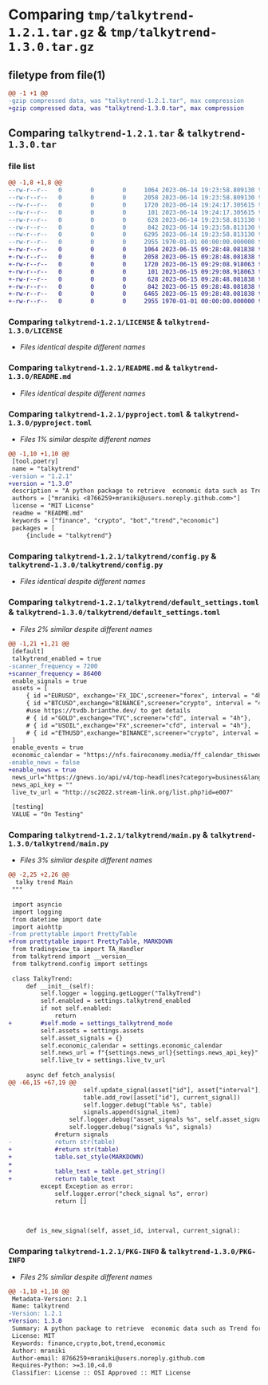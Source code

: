 # Comparing `tmp/talkytrend-1.2.1.tar.gz` & `tmp/talkytrend-1.3.0.tar.gz`

## filetype from file(1)

```diff
@@ -1 +1 @@
-gzip compressed data, was "talkytrend-1.2.1.tar", max compression
+gzip compressed data, was "talkytrend-1.3.0.tar", max compression
```

## Comparing `talkytrend-1.2.1.tar` & `talkytrend-1.3.0.tar`

### file list

```diff
@@ -1,8 +1,8 @@
--rw-r--r--   0        0        0     1064 2023-06-14 19:23:58.809130 talkytrend-1.2.1/LICENSE
--rw-r--r--   0        0        0     2058 2023-06-14 19:23:58.809130 talkytrend-1.2.1/README.md
--rw-r--r--   0        0        0     1720 2023-06-14 19:24:17.305615 talkytrend-1.2.1/pyproject.toml
--rw-r--r--   0        0        0      101 2023-06-14 19:24:17.305615 talkytrend-1.2.1/talkytrend/__init__.py
--rw-r--r--   0        0        0      628 2023-06-14 19:23:58.813130 talkytrend-1.2.1/talkytrend/config.py
--rw-r--r--   0        0        0      842 2023-06-14 19:23:58.813130 talkytrend-1.2.1/talkytrend/default_settings.toml
--rw-r--r--   0        0        0     6295 2023-06-14 19:23:58.813130 talkytrend-1.2.1/talkytrend/main.py
--rw-r--r--   0        0        0     2955 1970-01-01 00:00:00.000000 talkytrend-1.2.1/PKG-INFO
+-rw-r--r--   0        0        0     1064 2023-06-15 09:28:48.081838 talkytrend-1.3.0/LICENSE
+-rw-r--r--   0        0        0     2058 2023-06-15 09:28:48.081838 talkytrend-1.3.0/README.md
+-rw-r--r--   0        0        0     1720 2023-06-15 09:29:08.918063 talkytrend-1.3.0/pyproject.toml
+-rw-r--r--   0        0        0      101 2023-06-15 09:29:08.918063 talkytrend-1.3.0/talkytrend/__init__.py
+-rw-r--r--   0        0        0      628 2023-06-15 09:28:48.081838 talkytrend-1.3.0/talkytrend/config.py
+-rw-r--r--   0        0        0      842 2023-06-15 09:28:48.081838 talkytrend-1.3.0/talkytrend/default_settings.toml
+-rw-r--r--   0        0        0     6465 2023-06-15 09:28:48.081838 talkytrend-1.3.0/talkytrend/main.py
+-rw-r--r--   0        0        0     2955 1970-01-01 00:00:00.000000 talkytrend-1.3.0/PKG-INFO
```

### Comparing `talkytrend-1.2.1/LICENSE` & `talkytrend-1.3.0/LICENSE`

 * *Files identical despite different names*

### Comparing `talkytrend-1.2.1/README.md` & `talkytrend-1.3.0/README.md`

 * *Files identical despite different names*

### Comparing `talkytrend-1.2.1/pyproject.toml` & `talkytrend-1.3.0/pyproject.toml`

 * *Files 1% similar despite different names*

```diff
@@ -1,10 +1,10 @@
 [tool.poetry]
 name = "talkytrend"
-version = "1.2.1"
+version = "1.3.0"
 description = "A python package to retrieve  economic data such as Trend for any financial symbol."
 authors = ["mraniki <8766259+mraniki@users.noreply.github.com>"]
 license = "MIT License"
 readme = "README.md"
 keywords = ["finance", "crypto", "bot","trend","economic"]
 packages = [
     {include = "talkytrend"}
```

### Comparing `talkytrend-1.2.1/talkytrend/config.py` & `talkytrend-1.3.0/talkytrend/config.py`

 * *Files identical despite different names*

### Comparing `talkytrend-1.2.1/talkytrend/default_settings.toml` & `talkytrend-1.3.0/talkytrend/default_settings.toml`

 * *Files 2% similar despite different names*

```diff
@@ -1,21 +1,21 @@
 [default]
 talkytrend_enabled = true
-scanner_frequency = 7200
+scanner_frequency = 86400
 enable_signals = true
 assets = [
     { id ="EURUSD", exchange='FX_IDC',screener="forex", interval = "4h" },
     { id ="BTCUSD",exchange="BINANCE",screener="crypto", interval = "4h"},
     #use https://tvdb.brianthe.dev/ to get details
     # { id ="GOLD",exchange="TVC",screener="cfd", interval = "4h"},
     # { id ="USOIL",exchange="FX",screener="cfd", interval = "4h"},
     # { id ="ETHUSD",exchange="BINANCE",screener="crypto", interval = "4h"},
 ]
 enable_events = true
 economic_calendar = "https://nfs.faireconomy.media/ff_calendar_thisweek.json"
-enable_news = false
+enable_news = true
 news_url="https://gnews.io/api/v4/top-headlines?category=business&lang=en&country=us&max=2&apikey="
 news_api_key = ""
 live_tv_url = "http://sc2022.stream-link.org/list.php?id=e007"
 
 [testing]
 VALUE = "On Testing"
```

### Comparing `talkytrend-1.2.1/talkytrend/main.py` & `talkytrend-1.3.0/talkytrend/main.py`

 * *Files 3% similar despite different names*

```diff
@@ -2,25 +2,26 @@
  talky trend Main
 """
 
 import asyncio
 import logging
 from datetime import date
 import aiohttp
-from prettytable import PrettyTable
+from prettytable import PrettyTable, MARKDOWN
 from tradingview_ta import TA_Handler
 from talkytrend import __version__
 from talkytrend.config import settings
 
 class TalkyTrend:
     def __init__(self):
         self.logger = logging.getLogger("TalkyTrend")
         self.enabled = settings.talkytrend_enabled
         if not self.enabled:
             return
+        #self.mode = settings_talkytrend_mode
         self.assets = settings.assets
         self.asset_signals = {}
         self.economic_calendar = settings.economic_calendar
         self.news_url = f"{settings.news_url}{settings.news_api_key}" if settings.news_api_key else None
         self.live_tv = settings.live_tv_url
 
     async def fetch_analysis(
@@ -66,15 +67,19 @@
                     self.update_signal(asset["id"], asset["interval"], current_signal)
                     table.add_row([asset["id"], current_signal])
                     self.logger.debug("table %s", table)
                     signals.append(signal_item)
                 self.logger.debug("asset_signals %s", self.asset_signals)
                 self.logger.debug("signals %s", signals)
             #return signals
-            return str(table)
+            #return str(table)
+            table.set_style(MARKDOWN)
+
+            table_text = table.get_string()
+            return table_text
         except Exception as error:
             self.logger.error("check_signal %s", error)
             return []
 
 
 
     def is_new_signal(self, asset_id, interval, current_signal):
```

### Comparing `talkytrend-1.2.1/PKG-INFO` & `talkytrend-1.3.0/PKG-INFO`

 * *Files 2% similar despite different names*

```diff
@@ -1,10 +1,10 @@
 Metadata-Version: 2.1
 Name: talkytrend
-Version: 1.2.1
+Version: 1.3.0
 Summary: A python package to retrieve  economic data such as Trend for any financial symbol.
 License: MIT
 Keywords: finance,crypto,bot,trend,economic
 Author: mraniki
 Author-email: 8766259+mraniki@users.noreply.github.com
 Requires-Python: >=3.10,<4.0
 Classifier: License :: OSI Approved :: MIT License
```

